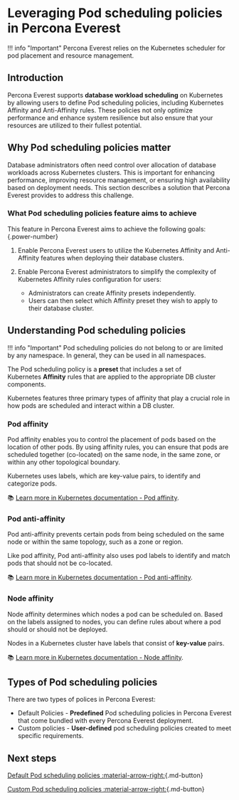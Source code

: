 #  Leveraging Pod scheduling policies in Percona Everest

!!! info "Important"
    Percona Everest relies on the Kubernetes scheduler for pod placement and resource management.


## Introduction

Percona Everest supports **database workload scheduling** on Kubernetes by allowing users to define Pod scheduling policies, including Kubernetes Affinity and Anti-Affinity rules. These policies not only optimize performance and enhance system resilience but also ensure that your resources are utilized to their fullest potential.


## Why Pod scheduling policies matter

Database administrators often need control over allocation of database workloads across Kubernetes clusters. This is important for enhancing performance, improving resource management, or ensuring high availability based on deployment needs. This section describes a solution that Percona Everest provides to address this challenge.

### What Pod scheduling policies feature aims to achieve

This feature in Percona Everest aims to achieve the following goals:
{.power-number}

1. Enable Percona Everest users to utilize the Kubernetes Affinity and Anti-Affinity features when deploying their database clusters.
   
2. Enable Percona Everest administrators to simplify the complexity of Kubernetes Affinity rules configuration for users:
    - Administrators can create Affinity presets independently.
    - Users can then select which Affinity preset they wish to apply to their database cluster.


## Understanding Pod scheduling policies

!!! info "Important"
    Pod scheduling policies do not belong to or are limited by any namespace. In general, they can be used in all namespaces.

The Pod scheduling policy is a **preset** that includes a set of Kubernetes **Affinity** rules that are applied to the appropriate DB cluster components.

Kubernetes features three primary types of affinity that play a crucial role in how pods are scheduled and interact within a DB cluster. 

### Pod affinity

Pod affinity enables you to control the placement of pods based on the location of other pods. By using affinity rules, you can ensure that pods are scheduled together (co-located) on the same node, in the same zone, or within any other topological boundary.

Kubernetes uses labels, which are key-value pairs, to identify and categorize pods.


📚 [Learn more in Kubernetes documentation - Pod affinity](https://kubernetes.io/docs/concepts/scheduling-eviction/assign-pod-node/#inter-pod-affinity-and-anti-affinity).


### Pod anti-affinity

Pod anti-affinity prevents certain pods from being scheduled on the same node or within the same topology, such as a zone or region.

Like pod affinity, Pod anti-affinity also uses pod labels to identify and match pods that should not be co-located.

📚 [Learn more in Kubernetes documentation - Pod anti-affinity](https://kubernetes.io/docs/concepts/scheduling-eviction/assign-pod-node/#inter-pod-affinity-and-anti-affinity).


### Node affinity

Node affinity determines which nodes a pod can be scheduled on. Based on the labels assigned to nodes, you can define rules about where a pod should or should not be deployed. 

Nodes in a Kubernetes cluster have labels that consist of **key-value** pairs.

📚 [Learn more in Kubernetes documentation - Node affinity](https://kubernetes.io/docs/concepts/scheduling-eviction/assign-pod-node/#node-affinity).

## Types of Pod scheduling policies

There are two types of polices in Percona Everest:

- Default Policies - **Predefined** Pod scheduling policies in Percona Everest that come bundled with every Percona Everest deployment.
- Custom policies - **User-defined** pod scheduling policies created to meet specific requirements.


## Next steps

[Default Pod scheduling policies :material-arrow-right:](default_policies.md){.md-button}

[Custom Pod scheduling policies :material-arrow-right:](custom_policies.md){.md-button}

















 











